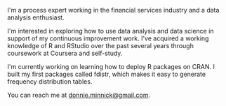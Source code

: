 I'm a process expert working in the financial services industry and a data analysis enthusiast.  

I'm interested in exploring how to use data analysis and data science in support of my continuous improvement work.  I've acquired a working knowledge of R and RStudio over the past several years through coursework at Coursera and self-study.

I'm currently working on learning how to deploy R packages on CRAN.  I built my first packages called fdistr, which makes it easy to generate frequency distribution tables.

You can reach me at donnie.minnick@gmail.com.

<!---
dtminnick/dtminnick is a ✨ special ✨ repository because its `README.md` (this file) appears on your GitHub profile.
You can click the Preview link to take a look at your changes.
--->
